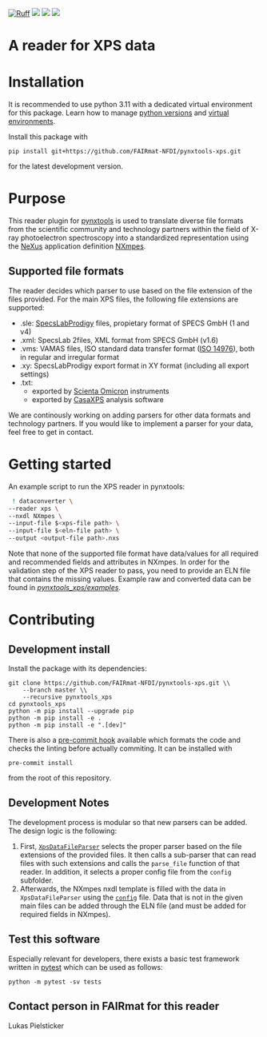 [![Ruff](https://img.shields.io/endpoint?url=https://raw.githubusercontent.com/astral-sh/ruff/main/assets/badge/v2.json)](https://github.com/astral-sh/ruff)
![](https://github.com/FAIRmat-NFDI/pynxtools_xps/actions/workflows/pytest.yml/badge.svg)
![](https://github.com/FAIRmat-NFDI/pynxtools_xps/actions/workflows/pylint.yml/badge.svg)
![](https://coveralls.io/repos/github/FAIRmat-NFDI/pynxtools_xps/badge.svg?branch=master)

# A reader for XPS data

# Installation

It is recommended to use python 3.11 with a dedicated virtual environment for this package.
Learn how to manage [python versions](https://github.com/pyenv/pyenv) and
[virtual environments](https://realpython.com/python-virtual-environments-a-primer/).

Install this package with

```shell
pip install git+https://github.com/FAIRmat-NFDI/pynxtools-xps.git
```

for the latest development version.


# Purpose
This reader plugin for [pynxtools](https://github.com/FAIRmat-NFDI/pynxtools) is used to translate diverse file formats from the scientific community and technology partners
within the field of X-ray photoelectron spectroscopy into a standardized representation using the
[NeXus](https://www.nexusformat.org/) application definition [NXmpes](https://fairmat-nfdi.github.io/nexus_definitions/classes/contributed_definitions/NXmpes.html#nxmpes).

## Supported file formats
The reader decides which parser to use based on the file extension of the files provided. For the main XPS files, the following file extensions are supported:
- .sle: [SpecsLabProdigy](https://www.specs-group.com/nc/specs/products/detail/prodigy/) files, propietary format of SPECS GmbH (1 and v4)
- .xml: SpecsLab 2files, XML format from SPECS GmbH (v1.6)
- .vms: VAMAS files, ISO standard data transfer format ([ISO 14976](https://www.iso.org/standard/24269.html)), both in regular and irregular format
- .xy: SpecsLabProdigy export format in XY format (including all export settings)
- .txt:
  - exported by [Scienta Omicron](https://scientaomicron.com/en) instruments
  - exported by [CasaXPS](https://www.casaxps.com/) analysis software

We are continously working on adding parsers for other data formats and technology partners. If you would like to implement a parser for your data, feel free to get in contact.

# Getting started
An example script to run the XPS reader in pynxtools:
```sh
 ! dataconverter \
--reader xps \
--nxdl NXmpes \
--input-file $<xps-file path> \
--input-file $<eln-file path> \
--output <output-file path>.nxs
```
Note that none of the supported file format have data/values for all required and recommended fields and attributes in NXmpes. In order for the validation step of the XPS reader to pass, you need to provide an ELN file that contains the missing values. Example raw and converted data can be found in  [*pynxtools_xps/examples*](https://github.com/FAIRmat-NFDI/pynxtools-xps/tree/main/examples).


# Contributing

## Development install

Install the package with its dependencies:

```shell
git clone https://github.com/FAIRmat-NFDI/pynxtools-xps.git \\
    --branch master \\
    --recursive pynxtools_xps
cd pynxtools_xps
python -m pip install --upgrade pip
python -m pip install -e .
python -m pip install -e ".[dev]"
```

There is also a [pre-commit hook](https://pre-commit.com/#intro) available
which formats the code and checks the linting before actually commiting.
It can be installed with
```shell
pre-commit install
```
from the root of this repository.

## Development Notes
The development process is modular so that new parsers can be added. The design logic is the following:
1. First, [`XpsDataFileParser`](https://github.com/FAIRmat-NFDI/pynxtools-xps/blob/main/pynxtools_xps/file_parser.py#L36) selects the proper parser based on the file extensions of the provided files. It then calls a sub-parser that can read files with such extensions and calls the `parse_file` function of that reader. In addition, it selects a proper config file from
the `config` subfolder.
2. Afterwards, the NXmpes nxdl template is filled with the data in `XpsDataFileParser` using the [`config`](https://github.com/FAIRmat-NFDI/pynxtools-xps/tree/main/pynxtools_xps/config) file. Data that is not in the given main files can be added through the ELN file (and must be added for required fields in NXmpes).

## Test this software

Especially relevant for developers, there exists a basic test framework written in
[pytest](https://docs.pytest.org/en/stable/) which can be used as follows:

```shell
python -m pytest -sv tests
```

## Contact person in FAIRmat for this reader
Lukas Pielsticker
